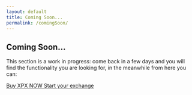 ```yaml
---
layout: default
title: Coming Soon...
permalink: /comingSoon/
---
```


<div class="spacial-features customFadeInUp" data-scroll="">
    <section class="container">
        <div class="row">
            <div class="col-12">
                <div class="header">
                    <h2>Coming Soon...</h2>
                    <p>
                        This section is a work in progress: come back in a few days and you will find the functionality you are looking for, in the meanwhile from here you can:
                    </p>
                </div>
                <div class="cta text-center">
                    <a class="btn-shadow btn-shadow-info mr-md-1" href="https://tec.ripaex.io">
                        Buy XPX NOW
                    </a>
                    <a class="btn-shadow btn-shadow-info mr-md-1" href="https://github.com/RipaEx/">
                        Start your exchange
                    </a>
                </div>
            </div>
        </div>
    </section>
</div>
